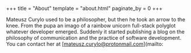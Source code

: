 +++
title = "About"
template = "about.html"
paginate_by = 0
+++

Mateusz Curylo used to be a philosopher, but then he took an arrow to the knee. From the pupa an imago of a rainbow unicorn full-stack polyglot whatever developer emerged. Suddenly it started publishing a blog on the philosophy of communication and the practice of software development. You can contact her at [mateusz.curylo@protonmail.com](mailto:
